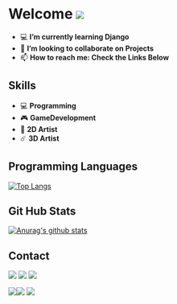 
# Welcome <img src="https://img.icons8.com/fluent/50/000000/github.png"/>
                                                                                        
- 💻 **I’m currently learning Django**                                                  
- 👯 **I’m looking to collaborate on Projects**
- 📫 **How to reach me: Check the Links Below**  
                                                                             
## Skills
* 💻 **Programming**                                                                        
* 🎮 **GameDevelopment**         
* 🎨 **2D Artist** 
* ☄️ **3D Artist**

## Programming Languages

[![Top Langs](https://github-readme-stats.vercel.app/api/top-langs/?username=indieD3v)](https://github.com/indieD3v/github-readme-stats)


## Git Hub Stats

[![Anurag's github stats](https://github-readme-stats.vercel.app/api?username=indieD3v&show_icons=true&theme=buefy)](https://github.com/indieD3v/github-readme-stats)
   
   
## Contact
<a href="https://www.instagram.com/code.forever/"><img src="https://img.icons8.com/cute-clipart/64/000000/instagram-new.png"/></a>       <a href="https://mail.google.com/"><img src="https://img.icons8.com/plasticine/64/000000/gmail.png"/></a> 
<a href="https://discord.com/channels/@In Dev"> <img src="https://img.icons8.com/fluent/48/000000/discord-logo.png"/></a>

<img src='https://media.giphy.com/media/etUjELDRWqRDxSA5Wk/giphy.gif'/><img src='https://media.giphy.com/media/kv7mW8wf26Z73lFZI0/giphy.gif'/>
<img src='https://media.giphy.com/media/loRvdHc5P801s7z5mC/giphy.gif'/>


   
